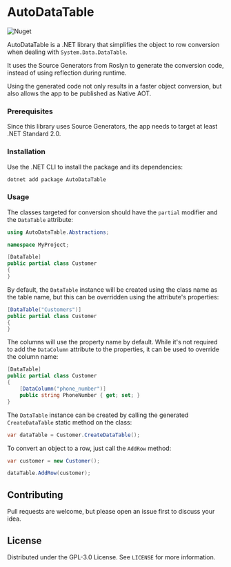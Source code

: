 AutoDataTable
=======

![Nuget](https://img.shields.io/nuget/v/AutoDataTable)

AutoDataTable is a .NET library that simplifies the object to row conversion when dealing with `System.Data.DataTable`.

It uses the Source Generators from Roslyn to generate the conversion code, instead of using reflection during runtime.

Using the generated code not only results in a faster object conversion, but also allows the app to be published as
Native AOT.


### Prerequisites

Since this library uses Source Generators, the app needs to target at least .NET Standard 2.0.


### Installation

Use the .NET CLI to install the package and its dependencies:
   ```sh
   dotnet add package AutoDataTable
   ```


### Usage

The classes targeted for conversion should have the `partial` modifier and the `DataTable` attribute:

   ```csharp
   using AutoDataTable.Abstractions;
   
   namespace MyProject;
   
   [DataTable]
   public partial class Customer
   {
   }
   ```

By default, the `DataTable` instance will be created using the class name as the table name, but this
can be overridden using the attribute's properties:

   ```csharp
   [DataTable("Customers")]
   public partial class Customer
   {
   }
   ```

The columns will use the property name by default. While it's not required to add the `DataColumn` attribute to the
properties, it can be used to override the column name:

   ```csharp
   [DataTable]
   public partial class Customer
   {
       [DataColumn("phone_number")]
       public string PhoneNumber { get; set; }
   }
   ```

The `DataTable` instance can be created by calling the generated `CreateDataTable` static method on the class:

   ```csharp
   var dataTable = Customer.CreateDataTable();
   ```

To convert an object to a row, just call the `AddRow` method:

   ```csharp
   var customer = new Customer();
   
   dataTable.AddRow(customer);
   ```


## Contributing

Pull requests are welcome, but please open an issue first to discuss your idea.


## License

Distributed under the GPL-3.0 License. See `LICENSE` for more information.